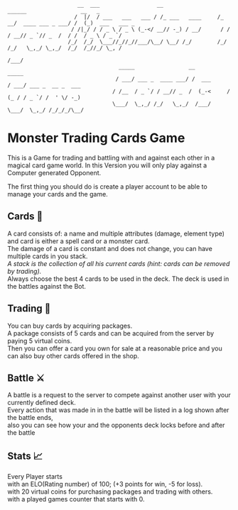 
                          __  ___                  __                  ______                 __   _
                         /  |/  / ___   ___   ___ / /_ ___   ____     /_  __/  ____ ___ _ ___/ /  (_)  ___   ___ _
                        / /|_/ / / _ \ / _ \ (_-</ __// -_) / __/      / /    / __// _ `// _  /  / /  / _ \ / _ `/
                       /_/  /_/  \___//_//_//___/\__/ \__/ /_/        /_/    /_/   \_,_/ \_,_/  /_/  /_//_/ \_, /
                                                                                                           /___/
                                       _____                 __            _____
                                      / ___/ ___ _  ____ ___/ /  ___      / ___/ ___ _  __ _  ___
                                     / /__  / _ `/ / __// _  /  (_-<     / (_ / / _ `/ /  ' \/ -_)
                                     \___/  \_,_/ /_/   \_,_/  /___/     \___/  \_,_/ /_/_/_/\__/

          
# Monster Trading Cards Game

  This is a Game for trading and battling with and against each other in a magical card game world.
  In this Version you will only play against a Computer generated Opponent.

  The first thing you should do is create a player account to be able to manage your cards and the game.

## Cards :flower_playing_cards:
  
  A card consists of: a name and multiple attributes (damage, element type) and card is either a spell card or a monster card.  
  The damage of a card is constant and does not change, you can have multiple cards in you stack.  
  *A stack is the collection of all his current cards (hint: cards can be removed by trading).*  
  Always choose the best 4 cards to be used in the deck. The deck is used in the battles against the Bot.  
  
## Trading :currency_exchange:

  You can buy cards by acquiring packages.  
  A package consists of 5 cards and can be acquired from the server by paying 5 virtual coins.  
  Then you can offer a card you own for sale at a reasonable price and you can also buy other cards offered in the shop.  
  
##  Battle :crossed_swords:	

  A battle is a request to the server to compete against another user with your currently defined deck.  
  Every action that was made in in the battle will be listed in a log shown after the battle ends,  
  also you can see how your and the opponents deck locks before and after the battle
  
## Stats :chart_with_upwards_trend:

  Every Player starts  
  with an ELO(Rating number) of 100; (+3 points for win, -5 for loss).  
  with 20 virtual coins for purchasing packages and trading with others.  
  with a played games counter that starts with 0.  

  
  
